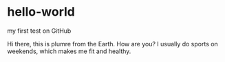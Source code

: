 # hello-world
my first test on GitHub


Hi there, this is plumre from the Earth. How are you?
I usually do sports on weekends, which makes me fit and healthy.
